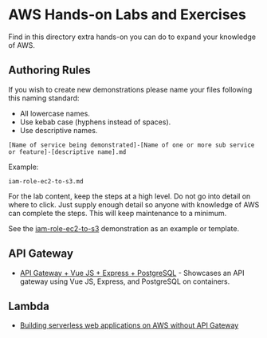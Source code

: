 # AWS Hands-on Labs and Exercises

Find in this directory extra hands-on you can do to expand your knowledge of AWS.

## Authoring Rules

If you wish to create new demonstrations please name your files following this naming standard:

* All lowercase names.
* Use kebab case (hyphens instead of spaces).
* Use descriptive names.

`[Name of service being demonstrated]-[Name of one or more sub service or feature]-[descriptive name].md`

Example:

`iam-role-ec2-to-s3.md`

For the lab content, keep the steps at a high level. Do not go into detail on where to click. Just supply enough detail so anyone with knowledge of AWS can complete the steps. This will keep maintenance to a minimum.

See the [iam-role-ec2-to-s3](iam-role-ec2-to-s3.md) demonstration as an example or template.

## API Gateway

* [API Gateway + Vue JS + Express + PostgreSQL](https://github.com/allanchua101/api-gateway-vue-express-pg) - Showcases an API gateway using Vue JS, Express, and PostgreSQL on containers.

## Lambda

* [Building serverless web applications on AWS without API Gateway](https://www.cloudreach.com/en/insights/blog/building-serverless-web-applications-on-aws-without-api-gateway/)
